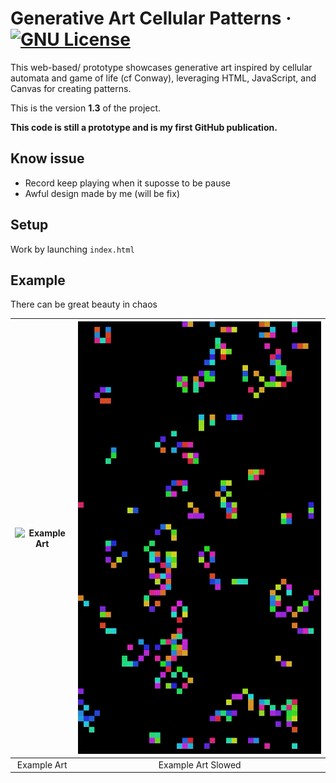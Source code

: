 # Generative Art Cellular Patterns &middot; [![GNU License](https://img.shields.io/badge/license-GNU-blue.svg)](https://github.com/strawberry-development/generative-art-cellular-patterns/blob/main/LICENSE)
This web-based/ prototype showcases generative art inspired by cellular automata and game of life (cf Conway), leveraging HTML, JavaScript, and Canvas for creating patterns. 

This is the version **1.3** of the project.

**This code is still a prototype and is my first GitHub publication.**
## Know issue
- Record keep playing when it suposse to be pause
- Awful design made by me (will be fix)

## Setup

Work by launching `index.html`

## Example

There can be great beauty in chaos

| ![Example Art](https://github.com/strawberry-development/generative-art-cellular-patterns/blob/main/example/generative_art_original_2024-07-13T20-34-15-548Z.gif) | ![Example Art Slowed](https://github.com/strawberry-development/generative-art-cellular-patterns/blob/main/example/generative_art_slowed_2024-07-13T20-34-15-552Z.gif) |
|:---:|:---:|
| Example Art | Example Art Slowed |

